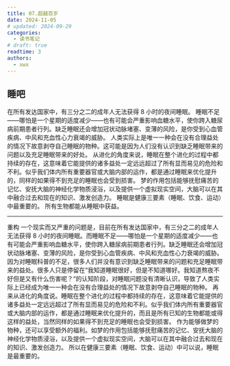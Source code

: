 ```yaml
---
title: 07.超越百岁
date: 2024-11-05
# updated: 2024-09-29
categories:
  - 读书笔记
# draft: true
readtime: 3
authors:
  - xwx
---
```


## 睡吧

在所有发达国家中，有三分之二的成年人无法获得 8 小时的夜间睡眠。
睡眠不足——哪怕是一个星期的适度减少——也有可能会严重影响血糖水平，使你跨入糖尿病前期患者行列。缺乏睡眠还会增加冠状动脉堵塞、变薄的风险，是你受到心血管疾病、中风和充血性心力衰竭的威胁。
人类实际上是唯一一种会在没有合理益处的情况下故意剥夺自己睡眠的物种。这可能是因为人们没有认识到缺乏睡眠带来的问题以及充足睡眠带来的好处。
从进化的角度来说，睡眠在整个进化的过程中都持续的存在，这意味着它能提供的诸多益处一定远远超过了所有显而易见的危险和不利。似乎我们体内所有重要器官或大脑内部的运作，都是通过睡眠来优化提升的，同样的如果得不到充足的睡眠也会受到损害。
梦的作用包括能够抚慰痛苦的记忆、安抚大脑的神经化学物质浸浴，以及提供一个虚拟现实空间，大脑可以在其中融合过去和现在的知识、激发创造力。
睡眠是健康三要素（睡眠、饮食、运动）中最重要的。
所有生物都能从睡眠中获益。

---

重构
一个现实而又严重的问题是，目前在所有发达国家中，有三分之二的成年人无法获得 8 小时的夜间睡眠。而睡眠不足——哪怕是一个星期的适度减少——也有可能会严重影响血糖水平，使你跨入糖尿病前期患者行列。缺乏睡眠还会增加冠状动脉堵塞、变薄的风险，是你受到心血管疾病、中风和充血性心力衰竭的威胁。
因为对睡眠科普的不足，很多人们并没有意识到缺乏睡眠带来的问题和充足睡眠带来的益处。很多人只是停留在“我知道睡眠很好，但是不知道哪好。我知道熬夜不好但是又有什么伤害呢？“的认知阶段，对睡眠问题没有清晰认识，导致了人类实际上已经成为唯一一种会在没有合理益处的情况下故意剥夺自己睡眠的物种。
再来从进化的角度说。睡眠在整个进化的过程中都持续的存在，这意味着它能提供的诸多益处一定远远超过了所有显而易见的危险和不利。似乎我们体内所有重要器官或大脑内部的运作，都是通过睡眠来优化提升的，而且是所有已知的生物都能或得这样的益处，当然同样的如果得不到充足的睡眠也会受到损害。
作为能够做梦的物种，还可以享受额外的福利。如梦的作用包括能够抚慰痛苦的记忆、安抚大脑的神经化学物质浸浴，以及提供一个虚拟现实空间，大脑可以在其中融合过去和现在的知识、激发创造力。
所以在健康三要素（睡眠、饮食、运动）中可以说，睡眠是最重要的。

<!-- Giscus 评论区 -->
<script src="https://giscus.app/client.js"
        data-repo="xududu/comment"
        data-repo-id="R_kgDOM38V-w"
        data-category="General"
        data-category-id="DIC_kwDOM38V-84Ci1xc"
        data-mapping="pathname"
        data-strict="0"
        data-reactions-enabled="1"
        data-emit-metadata="1"
        data-input-position="top"
        data-theme="preferred_color_scheme"
        data-lang="zh-CN"
        data-loading="lazy"
        crossorigin="anonymous"
        async>
</script>
